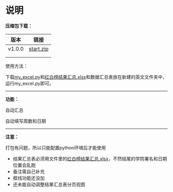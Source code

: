 # 说明

**压缩包下载：**

| 版本   | 链接                                              |
| ------ | ------------------------------------------------- |
| v1.0.0 | [start.zip](https://wwl.lanzouo.com/ifKE41qtbn5g) |
|        |                                                   |
|        |                                                   |

使用方法：

下载[my_excel.py](https://github.com/Alddp/pyexcel/blob/main/my_excel.py)和[红白榜结果汇总.xlsx](https://github.com/Alddp/pyexcel/blob/main/红白榜结果汇总.xlsx)和数据汇总表放在新建的英文文件夹中，运行my_excel.py即可。

------

**功能：**

自动汇总

自动填写周数和日期

------

**注意：**

打包有问题，所以只能配置python环境后才能使用

- 结果汇总表必须用文件里的[红白榜结果汇总.xlsx](https://github.com/Alddp/pyexcel/blob/main/红白榜结果汇总.xlsx)，不然结尾的学院署名和日期位置会乱跑
- 备注需自己补充
- 框线功能还没加
- 还未能自动调整结果汇总表分页视图

